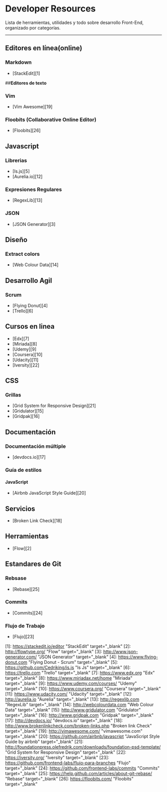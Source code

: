 **Developer Resources**
==============
Lista de herramientas, utilidades y todo sobre desarrollo Front-End, organizado por categorías.

----------
## **Editores en línea(online)**
### **Markdown**
* [StackEdit][1]

##**Editores de texto**
### **Vim**
* [Vim Awesome][19]

### **Floobits (Collaborative Online Editor)**
* [Floobits][26]

## **Javascript**
### **Librerias**
* [Is.js][5]
* [Aurelia.io][12]

### **Expresiones Regulares**
* [RegexLib][13]

### **JSON**
* [JSON Generator][3]

## **Diseño**
### **Extract colors**
* [Web Colour Data][14]

## **Desarrollo Agil**
### **Scrum**
* [Flying Donut][4]
* [Trello][6]

## **Cursos en linea**
* [Edx][7]
* [Miriada][8]
* [Udemy][9]
* [Coursera][10]
* [Udacity][11]
* [Iversity][22]

## **CSS**
### **Grillas**
* [Grid System for Responsive Design][21]
* [Gridulator][15]
* [Gridpak][16]

## **Documentación**
### Documentación múltiple
* [devdocs.io][17]

### Guía de estilos
#### **JavaScript**
* [Airbnb JavaScript Style Guide][20]

## **Servicios**
* [Broken Link Check][18]

## **Herramientas**
* [Flow][2]

## **Estandares de Git**
### **Rebsase**
* [Rebase][25]

### **Commits**
* [Commits][24]

### **Flujo de Trabajo**
* [Flujo][23]

[1]: https://stackedit.io/editor "StackEdit" target="_blank"
[2]: http://flowtype.org/ "Flow" target="_blank"
[3]: http://www.json-generator.com/ "JSON Generator" target="_blank"
[4]: https://www.flying-donut.com "Flying Donut - Scrum" target="_blank"
[5]: https://github.com/Cedriking/is.js "Is Js" target="_blank"
[6]: https://trello.com "Trello" target="_blank"
[7]: https://www.edx.org "Edx" target="_blank"
[8]: https://www.miriadax.net/home "Miriada" target="_blank"
[9]: https://www.udemy.com/courses/ "Udemy" target="_blank"
[10]: https://www.coursera.org/ "Coursera" target="_blank"
[11]: https://www.udacity.com/ "Udacity" target="_blank"
[12]: http://aurelia.io "Aurelia" target="_blank"
[13]: http://regexlib.com "RegexLib" target="_blank"
[14]: http://webcolourdata.com "Web Colour Data" target="_blank"
[15]: http://www.gridulator.com "Gridulator" target="_blank"
[16]: http://www.gridpak.com "Gridpak" target="_blank"
[17]: http://devdocs.io/ "devdocs.io" target="_blank"
[18]: http://www.brokenlinkcheck.com/broken-links.php "Broken link Check" target="_blank"
[19]: http://vimawesome.com/ "vimawesome.com" target="_blank"
[20]: https://github.com/airbnb/javascript "JavaScript Style Guide by airbnb" target="_blank"
[21]: http://foundationpress.olefredrik.com/downloads/foundation-psd-template/ "Grid System for Responsive Design" target="_blank"
[22]: https://iversity.org/ "Iversity" target="_blank"
[23]: https://github.com/frontend-labs/flujo-para-branches "Flujo" target="_blank"
[24]: https://github.com/frontend-labs/commits "Commits" target="_blank"
[25]: https://help.github.com/articles/about-git-rebase/ "Rebase" target="_blank"
[26]: https://floobits.com/ "Floobits" target="_blank"

